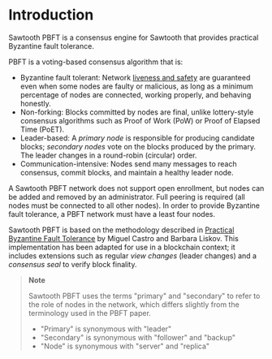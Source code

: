 # Introduction

Sawtooth PBFT is a consensus engine for Sawtooth that
provides practical Byzantine fault tolerance.

PBFT is a voting-based consensus algorithm that is:

- Byzantine fault tolerant: Network [liveness and
  safety](https://en.wikipedia.org/wiki/Liveness#Liveness_and_safety)
  are guaranteed even when some nodes are faulty or malicious, as long
  as a minimum percentage of nodes are connected, working properly,
  and behaving honestly.
- Non-forking: Blocks committed by nodes are final, unlike
  lottery-style consensus algorithms such as Proof of Work (PoW) or
  Proof of Elapsed Time (PoET).
- Leader-based: A *primary node* is responsible for
  producing candidate blocks; *secondary nodes* vote on
  the blocks produced by the primary. The leader changes in a
  round-robin (circular) order.
- Communication-intensive: Nodes send many messages to reach
  consensus, commit blocks, and maintain a healthy leader node.

A Sawtooth PBFT network does not support open enrollment, but nodes can
be added and removed by an administrator. Full peering is required (all
nodes must be connected to all other nodes). In order to provide
Byzantine fault tolerance, a PBFT network must have a least four nodes.

Sawtooth PBFT is based on the methodology described in [Practical
Byzantine Fault
Tolerance](https://www.usenix.org/legacy/events/osdi99/full_papers/castro/castro_html/castro.html)
by Miguel Castro and Barbara Liskov. This implementation has been
adapted for use in a blockchain context; it includes extensions such as
regular *view changes* (leader changes) and a *consensus
seal* to verify block finality.

> **Note**
>
> Sawtooth PBFT uses the terms "primary" and "secondary" to refer to
> the role of nodes in the network, which differs slightly from the
> terminology used in the PBFT paper.
>
> - "Primary" is synonymous with "leader"
> - "Secondary" is synonymous with "follower" and "backup"
> - "Node" is synonymous with "server" and "replica"


<!--
  Licensed under Creative Commons Attribution 4.0 International License
  https://creativecommons.org/licenses/by/4.0/
-->
